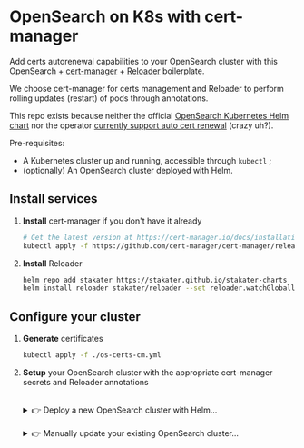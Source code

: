 # OpenSearch on K8s with cert-manager

Add certs autorenewal capabilities to your OpenSearch cluster with this OpenSearch + [cert-manager](https://cert-manager.io/docs/installation/kubectl/) + [Reloader](https://github.com/stakater/Reloader?tab=readme-ov-file#how-to-use-reloader) boilerplate.

We choose cert-manager for certs management and Reloader to perform rolling updates (restart) of pods through annotations.

This repo exists because neither the official [OpenSearch Kubernetes Helm chart](https://github.com/opensearch-project/helm-charts) nor the operator [currently support auto cert renewal](https://github.com/opensearch-project/opensearch-k8s-operator/issues/399) (crazy uh?).

Pre-requisites:

- A Kubernetes cluster up and running, accessible through `kubectl` ;
- (optionally) An OpenSearch cluster deployed with Helm.

## Install services

1. **Install** cert-manager if you don't have it already

    ```bash
    # Get the latest version at https://cert-manager.io/docs/installation/kubectl/
    kubectl apply -f https://github.com/cert-manager/cert-manager/releases/download/v1.15.2/cert-manager.yaml
    ```

2. **Install** Reloader

    ```bash
    helm repo add stakater https://stakater.github.io/stakater-charts
    helm install reloader stakater/reloader --set reloader.watchGlobally=true --set reloader.reloadOnCreate=true
    ```

## Configure your cluster

1. **Generate** certificates

    ```bash
    kubectl apply -f ./os-certs-cm.yml
    ```

2. **Setup** your OpenSearch cluster with the appropriate cert-manager secrets and Reloader annotations

    <br/>

    <details>
    <summary>👉 Deploy a new OpenSearch cluster with Helm...</summary>

    Just copy paste the following commands or read the configuration to adapt yours:

    ```bash
    helm repo add opensearch https://opensearch-project.github.io/helm-charts/

    kubectl apply -f ./os-config.yml  # OS configuration (users, roles...)
    helm install opensearch-nodes opensearch/opensearch --version 2.21.0 -f "./opensearch-example.yaml"
    helm install opensearch-dashboards opensearch/opensearch-dashboards --version 2.19.1 -f "./opensearch-dashboards-example.yaml"

    kubectl exec -it opensearch-cluster-master-0 -- /usr/share/opensearch/plugins/opensearch-security/tools/securityadmin.sh \
        -cd /usr/share/opensearch/config/opensearch-security/ \
        -icl -nhnv \
        -cacert /usr/share/opensearch/config/certs/ca.crt \
        -cert /usr/share/opensearch/config/admin-certs/tls.crt \
        -key /usr/share/opensearch/config/admin-certs/tls.key \
        -t config.yml \
        -t roles.yml \
        -t roles_mapping.yml \
        -t internal_users.yml \
        -t action_groups.yml \
        -t nodes_dn.yml \
        -t whitelist.yml \
        -t allowlist.yml \
        -t audit.yml \
        -t tenants.yml
    ```

    :information_source: Each time you edit the `os-config.yml` file, you'll need to run the `securityadmin.sh` command.

    </details>

    <br/>

    <details>
    <summary>👉 Manually update your existing OpenSearch cluster...</summary>

    Whether it is deployed with Helm or the Operator, you want to understand the basic principales of cert-manager and Reloader **so you can update your own manifests/Helm values**.

    At step 1, we've created cert-manager certificates : `os-certs`, `os-admin-certs` and `os-dashboards-certs`. These certs are created as _secrets_ in our cluster. Those secrets must be mounted to our cluster.

    Each secret includes a `ca.crt`, `tls.crt` and `tls.key` field we'll need to map in our `opensearch.yml` and `opensearch-dashboards.yml` configurations.

    Take example on [`opensearch-example.yaml#L67`](./opensearch-example.yaml#L67) to mount these secrets appropriately.

    Take example on [`opensearch-example.yaml#L28-L38`](./opensearch-example.yaml#L28) to configure the right paths.

    When cert-manager renews our certificates, we want our OpenSearch pods to reload so they use the new certs. That's where Reloader comes into play. We want our OpenSearch _StatefulSet_ and OpenSearch Dashboard _Deployment_ to add the proper annotations.

    You might want to use the following command as example to patch your current deployment :

    ```bash
    kubectl patch statefulset opensearch-cluster-master -p '{"spec":{"template":{"metadata":{"annotations":{"secret.reloader.stakater.com/reload": "os-certs"}}}}}'
    kubectl patch deployment opensearch-dashboards -p '{"spec":{"template":{"metadata":{"annotations":{"secret.reloader.stakater.com/reload": "os-dashboards-certs"}}}}}'
    ```

    Make it permanent by taking example on [`opensearch-example.yaml#L9`](./opensearch-example.yaml#L9) to configure the right annotations.

    <details>
